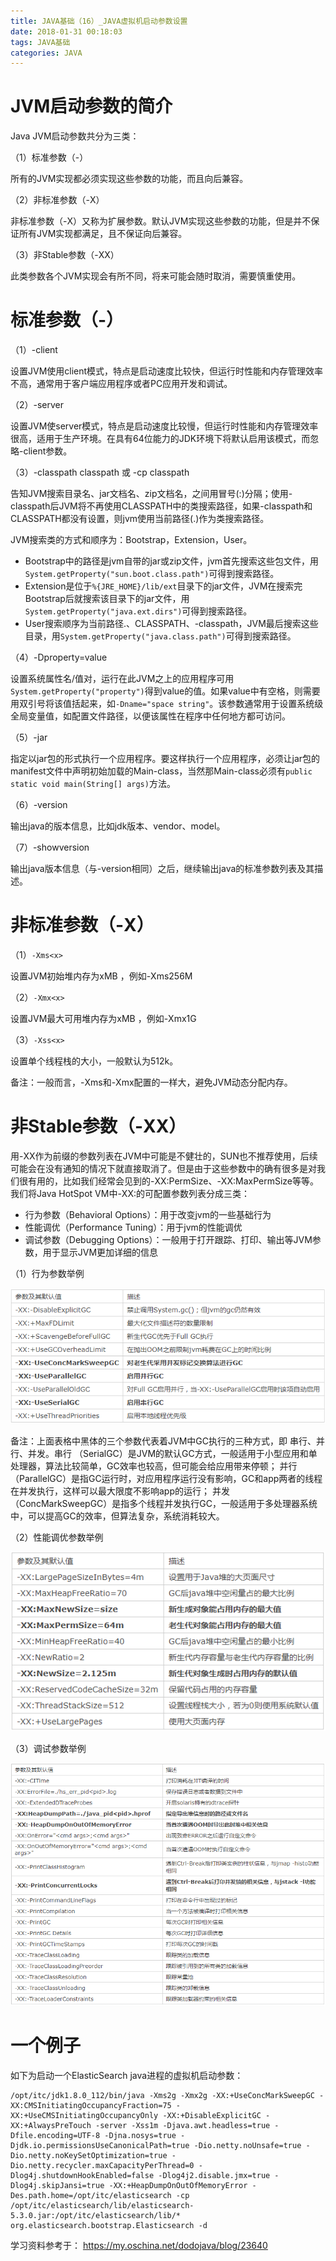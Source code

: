 ```yaml
---
title: JAVA基础（16）_JAVA虚拟机启动参数设置
date: 2018-01-31 00:18:03
tags: JAVA基础
categories: JAVA
---
```


# JVM启动参数的简介

Java JVM启动参数共分为三类：

（1）标准参数（-）

所有的JVM实现都必须实现这些参数的功能，而且向后兼容。

（2）非标准参数（-X）

非标准参数（-X）又称为扩展参数。默认JVM实现这些参数的功能，但是并不保证所有JVM实现都满足，且不保证向后兼容。

（3）非Stable参数（-XX）

此类参数各个JVM实现会有所不同，将来可能会随时取消，需要慎重使用。

# 标准参数（-）

（1）-client

设置JVM使用client模式，特点是启动速度比较快，但运行时性能和内存管理效率不高，通常用于客户端应用程序或者PC应用开发和调试。

（2）-server

设置JVM使server模式，特点是启动速度比较慢，但运行时性能和内存管理效率很高，适用于生产环境。在具有64位能力的JDK环境下将默认启用该模式，而忽略-client参数。

（3）-classpath classpath 或 -cp classpath

告知JVM搜索目录名、jar文档名、zip文档名，之间用冒号(:)分隔；使用-classpath后JVM将不再使用CLASSPATH中的类搜索路径，如果-classpath和CLASSPATH都没有设置，则jvm使用当前路径(.)作为类搜索路径。

JVM搜索类的方式和顺序为：Bootstrap，Extension，User。

- Bootstrap中的路径是jvm自带的jar或zip文件，jvm首先搜索这些包文件，用`System.getProperty("sun.boot.class.path")`可得到搜索路径。
- Extension是位于`%{JRE_HOME}/lib/ext`目录下的jar文件，JVM在搜索完Bootstrap后就搜索该目录下的jar文件，用`System.getProperty("java.ext.dirs")`可得到搜索路径。
- User搜索顺序为当前路径.、CLASSPATH、-classpath，JVM最后搜索这些目录，用`System.getProperty("java.class.path")`可得到搜索路径。

（4）-Dproperty=value

设置系统属性名/值对，运行在此JVM之上的应用程序可用`System.getProperty("property")`得到value的值。如果value中有空格，则需要用双引号将该值括起来，如`-Dname="space string"`。该参数通常用于设置系统级全局变量值，如配置文件路径，以便该属性在程序中任何地方都可访问。

（5）-jar

指定以jar包的形式执行一个应用程序。要这样执行一个应用程序，必须让jar包的manifest文件中声明初始加载的Main-class，当然那Main-class必须有`public static void main(String[] args)`方法。

（6）-version

输出java的版本信息，比如jdk版本、vendor、model。

（7）-showversion

输出java版本信息（与-version相同）之后，继续输出java的标准参数列表及其描述。

# 非标准参数（-X）

（1）`-Xms<x>`

设置JVM初始堆内存为xMB ，例如-Xms256M

（2）`-Xmx<x>`

设置JVM最大可用堆内存为xMB ，例如-Xmx1G

（3）`-Xss<x>`

设置单个线程栈的大小，一般默认为512k。

备注：一般而言，-Xms和-Xmx配置的一样大，避免JVM动态分配内存。

# 非Stable参数（-XX）

用-XX作为前缀的参数列表在JVM中可能是不健壮的，SUN也不推荐使用，后续可能会在没有通知的情况下就直接取消了。但是由于这些参数中的确有很多是对我们很有用的，比如我们经常会见到的-XX:PermSize、-XX:MaxPermSize等等。我们将Java HotSpot VM中-XX:的可配置参数列表分成三类：

- 行为参数（Behavioral Options）：用于改变jvm的一些基础行为
- 性能调优（Performance Tuning）：用于jvm的性能调优
- 调试参数（Debugging Options）：一般用于打开跟踪、打印、输出等JVM参数，用于显示JVM更加详细的信息

（1）行为参数举例

![](/images/java_jvm_1_1.png)

备注：上面表格中黑体的三个参数代表着JVM中GC执行的三种方式，即 串行、并行、并发。串行 （SerialGC）是JVM的默认GC方式，一般适用于小型应用和单处理器，算法比较简单，GC效率也较高，但可能会给应用带来停顿； 并行 （ParallelGC）是指GC运行时，对应用程序运行没有影响，GC和app两者的线程在并发执行，这样可以最大限度不影响app的运行； 并发 （ConcMarkSweepGC）是指多个线程并发执行GC，一般适用于多处理器系统中，可以提高GC的效率，但算法复杂，系统消耗较大。

（2）性能调优参数举例

![](/images/java_jvm_1_2.png)

（3）调试参数举例

![](/images/java_jvm_1_3.png)

# 一个例子

如下为启动一个ElasticSearch java进程的虚拟机启动参数：

```
/opt/itc/jdk1.8.0_112/bin/java -Xms2g -Xmx2g -XX:+UseConcMarkSweepGC -XX:CMSInitiatingOccupancyFraction=75 -XX:+UseCMSInitiatingOccupancyOnly -XX:+DisableExplicitGC -XX:+AlwaysPreTouch -server -Xss1m -Djava.awt.headless=true -Dfile.encoding=UTF-8 -Djna.nosys=true -Djdk.io.permissionsUseCanonicalPath=true -Dio.netty.noUnsafe=true -Dio.netty.noKeySetOptimization=true -Dio.netty.recycler.maxCapacityPerThread=0 -Dlog4j.shutdownHookEnabled=false -Dlog4j2.disable.jmx=true -Dlog4j.skipJansi=true -XX:+HeapDumpOnOutOfMemoryError -Des.path.home=/opt/itc/elasticsearch -cp /opt/itc/elasticsearch/lib/elasticsearch-5.3.0.jar:/opt/itc/elasticsearch/lib/* org.elasticsearch.bootstrap.Elasticsearch -d
```


学习资料参考于：
https://my.oschina.net/dodojava/blog/23640